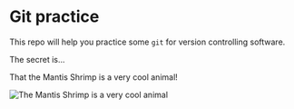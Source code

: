 # Git practice

This repo will help you practice some `git` for version controlling software.


The secret is...

That the Mantis Shrimp is a very cool animal!

![The Mantis Shrimp is a very cool animal](https://s3.amazonaws.com/theoatmeal-img/comics/mantis_shrimp/mantis_shrimp_3.jpg)
